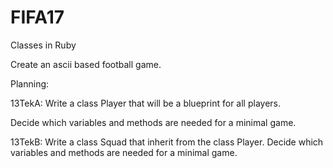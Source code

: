 # FIFA17
Classes in Ruby

Create an ascii based football game.

Planning:

13TekA: 
Write a class Player that will be a blueprint for all players.

Decide which variables and methods are needed for a minimal game.


13TekB:
Write a class Squad that inherit from the class Player.
Decide which variables and methods are needed for a minimal game.


